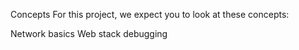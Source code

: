 Concepts
For this project, we expect you to look at these concepts:

Network basics
Web stack debugging
